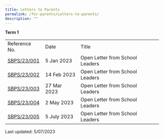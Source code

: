 ```yaml
---
title: Letters to Parents
permalink: /for-parents/Letters-to-parents/
description: ""
---
```

[]()**Term 1**

|  |  |  |
|---|---|---|
| Reference No. | Date | Title |
| [SBPS/23/001](/files/Open%20Letter%20from%20SLs_01-2023.pdf)| 5 Jan 2023 | Open Letter from School Leaders |
| [SBPS/23/002](/files/open%20letter%20from%20sls_02-2023.pdf)| 14 Feb 2023 | Open Letter from School Leaders | 
| [SBPS/23/003](/files/Open%20Letter%20from%20SLs_03-2023.pdf)| 27 Mar 2023 | Open Letter from School Leaders | 
| [SBPS/23/004](/files/open%20letter%20from%20sls_04-2023.pdf)| 2 May 2023 | Open Letter from School Leaders | 
| [SBPS/23/005](/files/open%20letter%20from%20sls_05-2023.pdf)| 5 July 2023 | Open Letter from School Leaders | 
[]()







Last updated: 5/07/2023